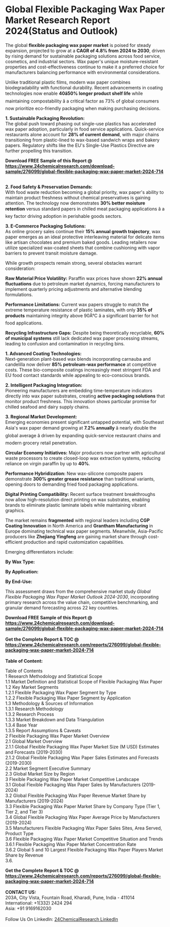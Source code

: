 <h1>Global Flexible Packaging Wax Paper Market Research Report 2024(Status and Outlook)</h1><p>The global <strong>flexible packaging wax paper market</strong> is poised for steady expansion, projected to grow at a <strong>CAGR of 4.8% from 2024 to 2030</strong>, driven by rising demand for sustainable packaging solutions across food service, cosmetics, and industrial sectors. Wax paper's unique moisture-resistant properties and cost-effectiveness continue to make it a preferred choice for manufacturers balancing performance with environmental considerations.</p><p>Unlike traditional plastic films, modern wax paper combines biodegradability with functional durability. Recent advancements in coating technologies now enable <strong>40â50% longer product shelf life</strong> while maintaining compostability â a critical factor as 73% of global consumers now prioritize eco-friendly packaging when making purchasing decisions.</p><p><strong>1. Sustainable Packaging Revolution:</strong><br>
The global push toward phasing out single-use plastics has accelerated wax paper adoption, particularly in food service applications. Quick-service restaurants alone account for <strong>28% of current demand</strong>, with major chains transitioning from plastic-lined to wax-based sandwich wraps and bakery papers. Regulatory shifts like the EU's Single-Use Plastics Directive are further propelling this transition.</p><div><b>Download FREE Sample of this Report @ 
            <a href="https://www.24chemicalresearch.com/download-sample/276099/global-flexible-packaging-wax-paper-market-2024-714">
            https://www.24chemicalresearch.com/download-sample/276099/global-flexible-packaging-wax-paper-market-2024-714</a></b></div><br><p><strong>2. Food Safety &amp; Preservation Demands:</strong><br>
With food waste reduction becoming a global priority, wax paper's ability to maintain product freshness without chemical preservatives is gaining attention. The technology now demonstrates <strong>30% better moisture retention</strong> versus standard papers in chilled meat packaging applications â a key factor driving adoption in perishable goods sectors.</p><p><strong>3. E-Commerce Packaging Solutions:</strong><br>
As online grocery sales continue their <strong>15% annual growth trajectory</strong>, wax paper emerges as an ideal protective interleaving material for delicate items like artisan chocolates and premium baked goods. Leading retailers now utilize specialized wax-coated sheets that combine cushioning with vapor barriers to prevent transit moisture damage.</p><p>While growth prospects remain strong, several obstacles warrant consideration:</p><p><strong>Raw Material Price Volatility:</strong> Paraffin wax prices have shown <strong>22% annual fluctuations</strong> due to petroleum market dynamics, forcing manufacturers to implement quarterly pricing adjustments and alternative blending formulations.</p><p><strong>Performance Limitations:</strong> Current wax papers struggle to match the extreme temperature resistance of plastic laminates, with only <strong>35% of products</strong> maintaining integrity above 90Â°C â a significant barrier for hot food applications.</p><p><strong>Recycling Infrastructure Gaps:</strong> Despite being theoretically recyclable, <strong>60% of municipal systems</strong> still lack dedicated wax paper processing streams, leading to confusion and contamination in recycling bins.</p><p><strong>1. Advanced Coating Technologies:</strong><br>
Next-generation plant-based wax blends incorporating carnauba and candelilla now deliver <strong>85% petroleum-wax performance</strong> at competitive costs. These bio-composite coatings increasingly meet stringent FDA and EU food contact standards while appealing to eco-conscious brands.</p><p><strong>2. Intelligent Packaging Integration:</strong><br>
Pioneering manufacturers are embedding time-temperature indicators directly into wax paper substrates, creating <strong>active packaging solutions</strong> that monitor product freshness. This innovation shows particular promise for chilled seafood and dairy supply chains.</p><p><strong>3. Regional Market Development:</strong><br>
Emerging economies present significant untapped potential, with Southeast Asia's wax paper demand growing at <strong>7.2% annually</strong> â nearly double the global average â driven by expanding quick-service restaurant chains and modern grocery retail penetration.</p><p><strong>Circular Economy Initiatives:</strong> Major producers now partner with agricultural waste processors to create closed-loop wax extraction systems, reducing reliance on virgin paraffin by up to <strong>40%</strong>.</p><p><strong>Performance Hybridization:</strong> New wax-silicone composite papers demonstrate <strong>300% greater grease resistance</strong> than traditional variants, opening doors to demanding fried food packaging applications.</p><p><strong>Digital Printing Compatibility:</strong> Recent surface treatment breakthroughs now allow high-resolution direct printing on wax substrates, enabling brands to eliminate plastic laminate labels while maintaining vibrant graphics.</p><p>The market remains <strong>fragmented</strong> with regional leaders including <strong>CGP Coating Innovation</strong> in North America and <strong>Grantham Manufacturing</strong> in Europe dominating technical wax paper segments. Meanwhile, Asia-Pacific producers like <strong>Zhejiang Yingfeng</strong> are gaining market share through cost-efficient production and rapid customization capabilities.</p><p>Emerging differentiators include:</p><p><strong>By Wax Type:</strong></p><p><strong>By Application:</strong></p><p><strong>By End-Use:</strong></p><p>This assessment draws from the comprehensive market study <em>Global Flexible Packaging Wax Paper Market Outlook 2024-2030</em>, incorporating primary research across the value chain, competitive benchmarking, and granular demand forecasting across 22 key countries.</p><div><b>Download FREE Sample of this Report @ 
            <a href="https://www.24chemicalresearch.com/download-sample/276099/global-flexible-packaging-wax-paper-market-2024-714">
            https://www.24chemicalresearch.com/download-sample/276099/global-flexible-packaging-wax-paper-market-2024-714</a></b></div><br><div><b>Get the Complete Report & TOC @ 
            <a href="https://www.24chemicalresearch.com/reports/276099/global-flexible-packaging-wax-paper-market-2024-714">
            https://www.24chemicalresearch.com/reports/276099/global-flexible-packaging-wax-paper-market-2024-714</a></b></div><br>
            <b>Table of Content:</b><p>Table of Contents<br />
1 Research Methodology and Statistical Scope<br />
1.1 Market Definition and Statistical Scope of Flexible Packaging Wax Paper<br />
1.2 Key Market Segments<br />
1.2.1 Flexible Packaging Wax Paper Segment by Type<br />
1.2.2 Flexible Packaging Wax Paper Segment by Application<br />
1.3 Methodology & Sources of Information<br />
1.3.1 Research Methodology<br />
1.3.2 Research Process<br />
1.3.3 Market Breakdown and Data Triangulation<br />
1.3.4 Base Year<br />
1.3.5 Report Assumptions & Caveats<br />
2 Flexible Packaging Wax Paper Market Overview<br />
2.1 Global Market Overview<br />
2.1.1 Global Flexible Packaging Wax Paper Market Size (M USD) Estimates and Forecasts (2019-2030)<br />
2.1.2 Global Flexible Packaging Wax Paper Sales Estimates and Forecasts (2019-2030)<br />
2.2 Market Segment Executive Summary<br />
2.3 Global Market Size by Region<br />
3 Flexible Packaging Wax Paper Market Competitive Landscape<br />
3.1 Global Flexible Packaging Wax Paper Sales by Manufacturers (2019-2024)<br />
3.2 Global Flexible Packaging Wax Paper Revenue Market Share by Manufacturers (2019-2024)<br />
3.3 Flexible Packaging Wax Paper Market Share by Company Type (Tier 1, Tier 2, and Tier 3)<br />
3.4 Global Flexible Packaging Wax Paper Average Price by Manufacturers (2019-2024)<br />
3.5 Manufacturers Flexible Packaging Wax Paper Sales Sites, Area Served, Product Type<br />
3.6 Flexible Packaging Wax Paper Market Competitive Situation and Trends<br />
3.6.1 Flexible Packaging Wax Paper Market Concentration Rate<br />
3.6.2 Global 5 and 10 Largest Flexible Packaging Wax Paper Players Market Share by Revenue<br />
3.6.</p><div><b>Get the Complete Report & TOC @ 
            <a href="https://www.24chemicalresearch.com/reports/276099/global-flexible-packaging-wax-paper-market-2024-714">
            https://www.24chemicalresearch.com/reports/276099/global-flexible-packaging-wax-paper-market-2024-714</a></b></div><br><b>CONTACT US:</b><br>
            203A, City Vista, Fountain Road, Kharadi, Pune, India - 411014<br>
            International: +1(332) 2424 294<br>
            Asia: +91 9169162030 <br><br>
            Follow Us On LinkedIn: <a href="https://www.linkedin.com/company/24chemicalresearch/">24ChemicalResearch LinkedIn</a>